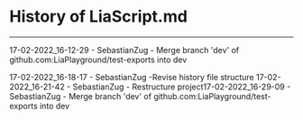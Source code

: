 # History of LiaScript.md

---------------------------------------
17-02-2022_16-12-29 - SebastianZug - Merge branch 'dev' of github.com:LiaPlayground/test-exports into dev

17-02-2022_16-18-17 - SebastianZug -Revise history file structure
17-02-2022_16-21-42 - SebastianZug - Restructure project17-02-2022_16-29-09 - SebastianZug - Merge branch 'dev' of github.com:LiaPlayground/test-exports into dev
